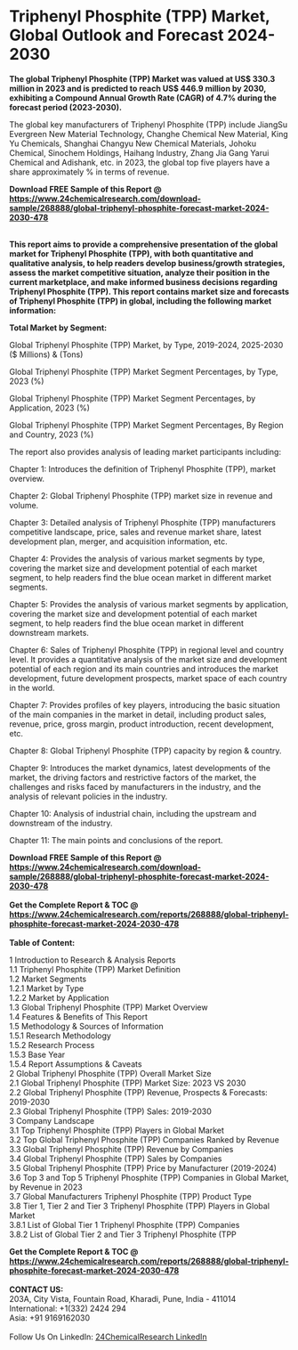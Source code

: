 <h1>Triphenyl Phosphite (TPP) Market, Global Outlook and Forecast 2024-2030</h1><p><strong>The global Triphenyl Phosphite (TPP) Market was valued at US$ 330.3 million in 2023 and is predicted to reach US$ 446.9 million by 2030, exhibiting a Compound Annual Growth Rate (CAGR) of 4.7% during the forecast period (2023-2030).</strong></p><p>
</p><p>The global key manufacturers of Triphenyl Phosphite (TPP) include JiangSu Evergreen New Material Technology, Changhe Chemical New Material, King Yu Chemicals, Shanghai Changyu New Chemical Materials, Johoku Chemical, Sinochem Holdings, Haihang lndustry, Zhang Jia Gang Yarui Chemical and Adishank, etc. in 2023, the global top five players have a share approximately % in terms of revenue.</p><div><b>Download FREE Sample of this Report @ 
            <a href="https://www.24chemicalresearch.com/download-sample/268888/global-triphenyl-phosphite-forecast-market-2024-2030-478">
            https://www.24chemicalresearch.com/download-sample/268888/global-triphenyl-phosphite-forecast-market-2024-2030-478</a></b></div><br><p>
<strong>This report aims to provide a comprehensive presentation of the global market for Triphenyl Phosphite (TPP), with both quantitative and qualitative analysis, to help readers develop business/growth strategies, assess the market competitive situation, analyze their position in the current marketplace, and make informed business decisions regarding Triphenyl Phosphite (TPP). This report contains market size and forecasts of Triphenyl Phosphite (TPP) in global, including the following market information:</strong></p><p>
</p><p>
<strong>Total Market by Segment:</strong></p><p>
Global Triphenyl Phosphite (TPP) Market, by Type, 2019-2024, 2025-2030 ($ Millions) &amp; (Tons)</p><p>
Global Triphenyl Phosphite (TPP) Market Segment Percentages, by Type, 2023 (%)</p><p>
</p><p>
Global Triphenyl Phosphite (TPP) Market Segment Percentages, by Application, 2023 (%)</p><p>
</p><p>
Global Triphenyl Phosphite (TPP) Market Segment Percentages, By Region and Country, 2023 (%)</p><p>
</p><p>
The report also provides analysis of leading market participants including:</p><p>
</p><p>
</p><p>
Chapter 1: Introduces the definition of Triphenyl Phosphite (TPP), market overview.</p><p>
Chapter 2: Global Triphenyl Phosphite (TPP) market size in revenue and volume.</p><p>
Chapter 3: Detailed analysis of Triphenyl Phosphite (TPP) manufacturers competitive landscape, price, sales and revenue market share, latest development plan, merger, and acquisition information, etc.</p><p>
Chapter 4: Provides the analysis of various market segments by type, covering the market size and development potential of each market segment, to help readers find the blue ocean market in different market segments.</p><p>
Chapter 5: Provides the analysis of various market segments by application, covering the market size and development potential of each market segment, to help readers find the blue ocean market in different downstream markets.</p><p>
Chapter 6: Sales of Triphenyl Phosphite (TPP) in regional level and country level. It provides a quantitative analysis of the market size and development potential of each region and its main countries and introduces the market development, future development prospects, market space of each country in the world.</p><p>
Chapter 7: Provides profiles of key players, introducing the basic situation of the main companies in the market in detail, including product sales, revenue, price, gross margin, product introduction, recent development, etc.</p><p>
Chapter 8: Global Triphenyl Phosphite (TPP) capacity by region &amp; country.</p><p>
Chapter 9: Introduces the market dynamics, latest developments of the market, the driving factors and restrictive factors of the market, the challenges and risks faced by manufacturers in the industry, and the analysis of relevant policies in the industry.</p><p>
Chapter 10: Analysis of industrial chain, including the upstream and downstream of the industry.</p><p>
Chapter 11: The main points and conclusions of the report.</p><div><b>Download FREE Sample of this Report @ 
            <a href="https://www.24chemicalresearch.com/download-sample/268888/global-triphenyl-phosphite-forecast-market-2024-2030-478">
            https://www.24chemicalresearch.com/download-sample/268888/global-triphenyl-phosphite-forecast-market-2024-2030-478</a></b></div><br><div><b>Get the Complete Report & TOC @ 
            <a href="https://www.24chemicalresearch.com/reports/268888/global-triphenyl-phosphite-forecast-market-2024-2030-478">
            https://www.24chemicalresearch.com/reports/268888/global-triphenyl-phosphite-forecast-market-2024-2030-478</a></b></div><br>
            <b>Table of Content:</b><p>1 Introduction to Research & Analysis Reports<br />
    1.1 Triphenyl Phosphite (TPP) Market Definition<br />
    1.2 Market Segments<br />
        1.2.1 Market by Type<br />
        1.2.2 Market by Application<br />
    1.3 Global Triphenyl Phosphite (TPP) Market Overview<br />
    1.4 Features & Benefits of This Report<br />
    1.5 Methodology & Sources of Information<br />
        1.5.1 Research Methodology<br />
        1.5.2 Research Process<br />
        1.5.3 Base Year<br />
        1.5.4 Report Assumptions & Caveats<br />
2 Global Triphenyl Phosphite (TPP) Overall Market Size<br />
    2.1 Global Triphenyl Phosphite (TPP) Market Size: 2023 VS 2030<br />
    2.2 Global Triphenyl Phosphite (TPP) Revenue, Prospects & Forecasts: 2019-2030<br />
    2.3 Global Triphenyl Phosphite (TPP) Sales: 2019-2030<br />
3 Company Landscape<br />
    3.1 Top Triphenyl Phosphite (TPP) Players in Global Market<br />
    3.2 Top Global Triphenyl Phosphite (TPP) Companies Ranked by Revenue<br />
    3.3 Global Triphenyl Phosphite (TPP) Revenue by Companies<br />
    3.4 Global Triphenyl Phosphite (TPP) Sales by Companies<br />
    3.5 Global Triphenyl Phosphite (TPP) Price by Manufacturer (2019-2024)<br />
    3.6 Top 3 and Top 5 Triphenyl Phosphite (TPP) Companies in Global Market, by Revenue in 2023<br />
    3.7 Global Manufacturers Triphenyl Phosphite (TPP) Product Type<br />
    3.8 Tier 1, Tier 2 and Tier 3 Triphenyl Phosphite (TPP) Players in Global Market<br />
        3.8.1 List of Global Tier 1 Triphenyl Phosphite (TPP) Companies<br />
        3.8.2 List of Global Tier 2 and Tier 3 Triphenyl Phosphite (TPP</p><div><b>Get the Complete Report & TOC @ 
            <a href="https://www.24chemicalresearch.com/reports/268888/global-triphenyl-phosphite-forecast-market-2024-2030-478">
            https://www.24chemicalresearch.com/reports/268888/global-triphenyl-phosphite-forecast-market-2024-2030-478</a></b></div><br><b>CONTACT US:</b><br>
            203A, City Vista, Fountain Road, Kharadi, Pune, India - 411014<br>
            International: +1(332) 2424 294<br>
            Asia: +91 9169162030 <br><br>
            Follow Us On LinkedIn: <a href="https://www.linkedin.com/company/24chemicalresearch/">24ChemicalResearch LinkedIn</a>